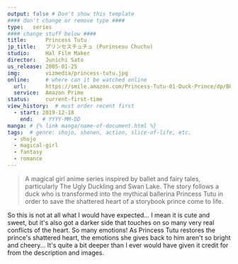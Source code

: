```yaml
---
output: false # Don't show this template
#### don't change or remove type ####
type:   series
#### change stuff below ####
title:      Princess Tutu
jp_title:   プリンセスチュチュ (Purinsesu Chuchu)
studio:     Hal Film Maker
director:   Junichi Sato
us_release: 2005-01-25 
img:        vizmedia/princess-tutu.jpg
online:     # where can it be watched online
  url:      https://smile.amazon.com/Princess-Tutu-01-Duck-Prince/dp/B003B1VIXI/
  service:  Amazon Prime
status:     current-first-time
view_history:  # must order recent first
  - start: 2019-12-18 
    end:   # YYYY-MM-DD
manga: # {% link manga/name-of-document.html %}
tags:  # genre: shojo, shonen, action, slice-of-life, etc.
  - shojo
  - magical-girl
  - fantasy
  - romance
---
```


> A magical girl anime series inspired by ballet and fairy tales, particularly The Ugly Duckling and Swan Lake. The story follows a duck who is transformed into the mythical ballerina Princess Tutu in order to save the shattered heart of a storybook prince come to life.

So this is not at all what I would have expected... I mean it is cute and sweet, but it's also got a darker side that touches on so many very real conflicts of the heart. So many emotions! As Princess Tutu restores the prince's shattered heart, the emotions she gives back to him aren't so bright and cheery... It's quite a bit deeper than I ever would have given it credit for from the description and images.